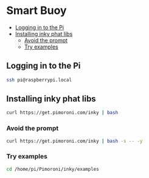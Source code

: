 # Smart Buoy

<!-- vim-markdown-toc GFM -->

* [Logging in to the Pi](#logging-in-to-the-pi)
* [Installing inky phat libs](#installing-inky-phat-libs)
  * [Avoid the prompt](#avoid-the-prompt)
  * [Try examples](#try-examples)

<!-- vim-markdown-toc -->

## Logging in to the Pi

```sh
ssh pi@raspberrypi.local
```


## Installing inky phat libs

```sh
curl https://get.pimoroni.com/inky | bash
```

### Avoid the prompt

```sh
curl https://get.pimoroni.com/inky | bash -s -- -y
```

### Try examples

```sh
cd /home/pi/Pimoroni/inky/examples
```
